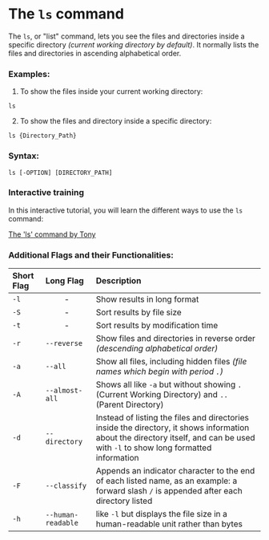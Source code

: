 # The `ls` command

The `ls`, or "list" command, lets you see the files and directories inside a specific directory *(current working directory by default)*.
It normally lists the files and directories in ascending alphabetical order.

### Examples:

1. To show the files inside your current working directory:

```
ls
```

2. To show the files and directory inside a specific directory:

```
ls {Directory_Path}
```

### Syntax:

```
ls [-OPTION] [DIRECTORY_PATH]
```

### Interactive training

In this interactive tutorial, you will learn the different ways to use the `ls` command:

[The 'ls' command by Tony](https://devdojo.com/tnylea/ls-command)

### Additional Flags and their Functionalities:

|**Short Flag**   |**Long Flag**   |**Description**   |
|:---|:---|:---|
|`-l`|<center>-</center>|Show results in long format|
|`-S`|<center>-</center>|Sort results by file size|
|`-t`|<center>-</center>|Sort results by modification time|
|`-r`|`--reverse`|Show files and directories in reverse order *(descending alphabetical order)*|
|`-a`|`--all`|Show all files, including hidden files *(file names which begin with period `.`)*|
|`-A`|`--almost-all`|Shows all like `-a` but without showing `.`(Current Working Directory) and `..` (Parent Directory)|
|`-d`|`--directory`|Instead of listing the files and directories inside the directory, it shows information about the directory itself, and can be used with `-l` to show long formatted information|
|`-F`|`--classify`|Appends an indicator character to the end of each listed name, as an example: a forward slash `/` is appended after each directory listed|
|`-h`|`--human-readable`|like `-l` but displays the file size in a human-readable unit rather than bytes|
